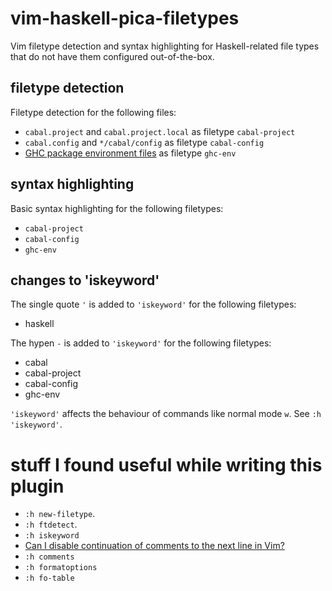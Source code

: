 # vim-haskell-pica-filetypes

Vim filetype detection and syntax highlighting for Haskell-related file types
that do not have them configured out-of-the-box.

## filetype detection

Filetype detection for the following files:

- `cabal.project` and `cabal.project.local` as filetype `cabal-project`
- `cabal.config` and `*/cabal/config` as filetype `cabal-config`
- [GHC package environment files](https://downloads.haskell.org/ghc/latest/docs/html/users_guide/packages.html#package-environments) as filetype `ghc-env`

## syntax highlighting

Basic syntax highlighting for the following filetypes:

- `cabal-project`
- `cabal-config`
- `ghc-env`

## changes to 'iskeyword'

The single quote `'` is added to `'iskeyword'` for the following filetypes:

- haskell

The hypen `-` is added to `'iskeyword'` for the following filetypes:

- cabal
- cabal-project 
- cabal-config
- ghc-env

`'iskeyword'` affects the behaviour of commands like normal mode `w`. See `:h 'iskeyword'`.

# stuff I found useful while writing this plugin

- `:h new-filetype`.
- `:h ftdetect`.
- `:h iskeyword`
- [Can I disable continuation of comments to the next line in Vim?](https://superuser.com/questions/271023/can-i-disable-continuation-of-comments-to-the-next-line-in-vim)
- `:h comments`
- `:h formatoptions`
- `:h fo-table`
